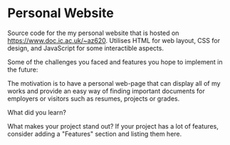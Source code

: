 # Personal Website

Source code for the my personal website that is hosted on https://www.doc.ic.ac.uk/~az620.
Utilises HTML for web layout, CSS for design, and JavaScript for some interactible aspects.

Some of the challenges you faced and features you hope to implement in the future:

The motivation is to have a personal web-page that can display all of my works and provide an easy way of finding important documents for employers or visitors such as resumes, projects or grades.

What did you learn?

What makes your project stand out? If your project has a lot of features, consider adding a "Features" section and listing them here.